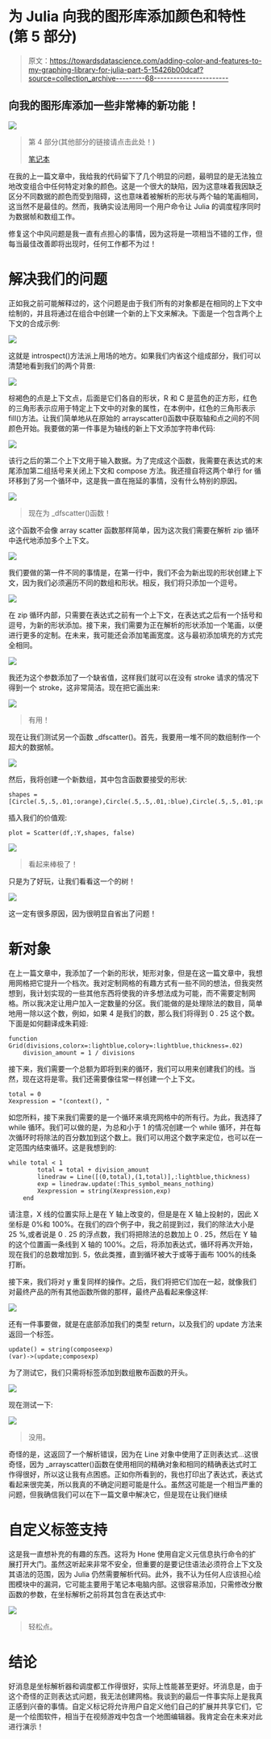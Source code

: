 # 为 Julia 向我的图形库添加颜色和特性(第 5 部分)

> 原文：<https://towardsdatascience.com/adding-color-and-features-to-my-graphing-library-for-julia-part-5-15426b00dcaf?source=collection_archive---------68----------------------->

## 向我的图形库添加一些非常棒的新功能！

![](img/e79318b67bd6814070bc996b00364e39.png)

> 第 4 部分(其他部分的链接请点击此处！)
> 
> [笔记本](https://github.com/emmettgb/Emmetts-DS-NoteBooks/blob/master/Julia/Adding%20more%20features%20and%20fixing%20Contexts%20in%20Hone.ipynb)

在我的上一篇文章中，我给我的代码留下了几个明显的问题，最明显的是无法独立地改变组合中任何特定对象的颜色。这是一个很大的缺陷，因为这意味着我因缺乏区分不同数据的颜色而受到阻碍，这也意味着被解析的形状与两个轴的笔画相同，这当然不是最佳的。然而，我确实设法用同一个用户命令让 Julia 的调度程序同时为数据帧和数组工作。

修复这个中风问题是我一直有点担心的事情，因为这将是一项相当不错的工作，但每当最佳改善即将出现时，任何工作都不为过！

# 解决我们的问题

正如我之前可能解释过的，这个问题是由于我们所有的对象都是在相同的上下文中绘制的，并且将通过在组合中创建一个新的上下文来解决。下面是一个包含两个上下文的合成示例:

![](img/317a4c62fbe25183607d18cd2d27a6ae.png)

这就是 introspect()方法派上用场的地方。如果我们内省这个组成部分，我们可以清楚地看到我们的两个背景:

![](img/735858e48acd4cc7777c8aa6ad399544.png)

棕褐色的点是上下文点，后面是它们各自的形状，R 和 C 是蓝色的正方形，红色的三角形表示应用于特定上下文中的对象的属性，在本例中，红色的三角形表示 fill()方法。让我们简单地从在原始的 arrayscatter()函数中获取轴和点之间的不同颜色开始。我要做的第一件事是为轴线的新上下文添加字符串代码:

![](img/9761049bc6efbb5c3d5a33cc3f57baa1.png)

该行之后的第二个上下文用于输入数据。为了完成这个函数，我需要在表达式的末尾添加第二组括号来关闭上下文和 compose 方法。我还擅自将这两个单行 for 循环移到了另一个循环中，这是我一直在拖延的事情，没有什么特别的原因。

![](img/7ba0b263aa22b0491ae97eb69b5d2927.png)

> 现在为 _dfscatter()函数！

这个函数不会像 array scatter 函数那样简单，因为这次我们需要在解析 zip 循环中迭代地添加多个上下文。

![](img/319cd83be7c33957b750097f375c6c90.png)

我们要做的第一件不同的事情是，在第一行中，我们不会为新出现的形状创建上下文，因为我们必须遍历不同的数组和形状。相反，我们将只添加一个逗号。

![](img/b579bb6c6e1b263068eda3b260320bb8.png)

在 zip 循环内部，只需要在表达式之前有一个上下文，在表达式之后有一个括号和逗号，为新的形状添加。接下来，我们需要为正在解析的形状添加一个笔画，以便进行更多的定制。在未来，我可能还会添加笔画宽度。这与最初添加填充的方式完全相同。

![](img/2c3bea88988fc20642640f542c36e73f.png)

我还为这个参数添加了一个缺省值，这样我们就可以在没有 stroke 请求的情况下得到一个 stroke，这非常简洁。现在把它画出来:

![](img/ef7219b21a8a74ba27dfb8ec09139d46.png)

> 有用！

现在让我们测试另一个函数 _dfscatter()。首先，我要用一堆不同的数组制作一个超大的数据帧。

![](img/480e6e05dfdbde291d55ab527c072a19.png)

然后，我将创建一个新数组，其中包含函数要接受的形状:

```
shapes = [Circle(.5,.5,.01,:orange),Circle(.5,.5,.01,:blue),Circle(.5,.5,.01,:purple)]
```

插入我们的价值观:

```
plot = Scatter(df,:Y,shapes, false)
```

![](img/260270c559b0159ae146656137753eeb.png)

> 看起来棒极了！

只是为了好玩，让我们看看这一个的树！

![](img/f26086cae825e897d49078bb9de238cf.png)

这一定有很多原因，因为很明显自省出了问题！

# 新对象

在上一篇文章中，我添加了一个新的形状，矩形对象，但是在这一篇文章中，我想用网格把它提升一个档次。我对定制网格的有趣方式有一些不同的想法，但我突然想到，我计划实现的一些其他东西将使我的许多想法成为可能，而不需要定制网格。所以我决定让用户加入一定数量的分区。我们能做的是处理除法的数目，简单地用一除以这个数，例如，如果 4 是我们的数，那么我们将得到 0 . 25 这个数。下面是如何翻译成朱莉娅:

```
function Grid(divisions,colorx=:lightblue,colory=:lightblue,thickness=.02)
    division_amount = 1 / divisions
```

接下来，我们需要一个总额为即将到来的循环，我们可以用来创建我们的线。当然，现在这将是零。我们还需要像往常一样创建一个上下文。

```
total = 0
Xexpression = "(context(), "
```

如您所料，接下来我们需要的是一个循环来填充网格中的所有行。为此，我选择了 while 循环。我们可以做的是，为总和小于 1 的情况创建一个 while 循环，并在每次循环时将除法的百分数加到这个数上。我们可以用这个数字来定位，也可以在一定范围内结束循环。这是我想到的:

```
while total < 1
        total = total + division_amount
        linedraw = Line([(0,total),(1,total)],:lightblue,thickness)
        exp = linedraw.update(:This_symbol_means_nothing)
        Xexpression = string(Xexpression,exp)
    end
```

请注意，X 线的位置实际上是在 Y 轴上改变的，但是是在 X 轴上投射的，因此 X 坐标是 0%和 100%。在我们的四个例子中，我之前提到过，我们的除法大小是 25 %,或者说是 0 . 25 的浮点数，我们将把除法的总数加上 0 . 25，然后在 Y 轴的这个位置画一条线到 X 轴的 100%。之后，将添加表达式，循环将再次开始，现在我们的总数增加到. 5，依此类推，直到循环被大于或等于画布 100%的线条打断。

接下来，我们将对 y 重复同样的操作。之后，我们将把它们加在一起，就像我们对最终产品的所有其他函数所做的那样，最终产品看起来像这样:

![](img/3be7ad09a47aa637b331ac8d6afd6525.png)

还有一件事要做，就是在底部添加我们的类型 return，以及我们的 update 方法来返回一个标签。

```
update() = string(composeexp)
(var)->(update;composexp)
```

为了测试它，我们只需将标签添加到数组散布函数的开头。

![](img/9e72a560e35d5057e27381bbe51bb51c.png)

现在测试一下:

![](img/4a855f8c1109291ff603be48978c92b2.png)

> 没用。

奇怪的是，这返回了一个解析错误，因为在 Line 对象中使用了正则表达式…这很奇怪，因为 _arrayscatter()函数在使用相同的精确对象和相同的精确表达式时工作得很好，所以这让我有点困惑。正如你所看到的，我也打印出了表达式，表达式看起来很完美，所以我真的不确定问题可能是什么。虽然这可能是一个相当严重的问题，但我确信我们可以在下一篇文章中解决它，但是现在让我们继续

# 自定义标签支持

这是我一直想补充的有趣的东西。这将为 Hone 使用自定义元信息执行命令的扩展打开大门。虽然这听起来非常不安全，但重要的是要记住语法必须符合上下文及其语法的范围，因为 Julia 仍然需要解析代码。此外，我不认为任何人应该担心绘图模块中的漏洞，它可能主要用于笔记本电脑内部。这很容易添加，只需修改分散函数的参数，在坐标解析之前将其包含在表达式中:

![](img/643ffdf08b80aaed4592840cdb7dd5da.png)

> 轻松点。

# 结论

好消息是坐标解析器和调度都工作得很好，实际上性能甚至更好。坏消息是，由于这个奇怪的正则表达式问题，我无法创建网格。我谈到的最后一件事实际上是我真正感到兴奋的事情。自定义标记将允许用户自定义他们自己的扩展并共享它们，它是一个绘图软件，相当于在视频游戏中包含一个地图编辑器。我肯定会在未来对此进行演示！